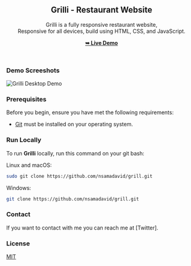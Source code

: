 <div align="center">
  
  <h2 align="center">Grilli - Restaurant Website</h2>

  Grilli is a fully responsive restaurant website, <br />Responsive for all devices, build using HTML, CSS, and JavaScript.

  <a href="https://nsamadavid.github.io/grilli/"><strong>➥ Live Demo</strong></a>

</div>

<br />

### Demo Screeshots

![Grilli Desktop Demo](./readme-images/desktop.png "Desktop Demo")

### Prerequisites

Before you begin, ensure you have met the following requirements:

* [Git](https://git-scm.com/downloads "Download Git") must be installed on your operating system.

### Run Locally

To run **Grilli** locally, run this command on your git bash:

Linux and macOS:

```bash
sudo git clone https://github.com/nsamadavid/grill.git
```

Windows:

```bash
git clone https://github.com/nsamadavid/grill.git
```

### Contact

If you want to contact with me you can reach me at [Twitter].

### License

[MIT](https://choosealicense.com/licenses/mit/)
